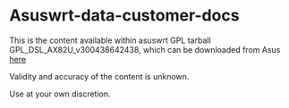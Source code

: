 # Asuswrt-data-customer-docs
This is the content available within asuswrt GPL tarball GPL_DSL_AX82U_v300438642438, which can be downloaded from Asus [here](https://dlcdnets.asus.com/pub/ASUS/wireless/DSL-AX82U/GPL_DSL_AX82U_v300438642438.zip)

Validity and accuracy of the content is unknown.

Use at your own discretion.

